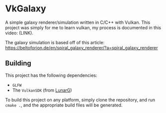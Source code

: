 # VkGalaxy
A simple galaxy renderer/simulation written in C/C++ with Vulkan. This project was simply for me to learn vulkan, my process is documented in this video: (LINK). 

The galaxy simulation is based off of this article: https://beltoforion.de/en/spiral_galaxy_renderer/?a=spiral_galaxy_renderer

## Building
This project has the following dependencies:
- `GLFW`
- The `VulkanSDK` (from [LunarG](https://www.lunarg.com/vulkan-sdk/))

To build this project on any platform, simply clone the repository, and run `cmake .`, and the appropriate build files will be generated.
